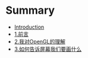 # Summary

* [Introduction](README.md)
* [1.前言](chapter1.md)
* [2.我对OpenGL的理解](chapter2.md)
* [3.如何告诉屏幕我们要画什么](chapter3.md)

